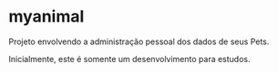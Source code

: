 # myanimal
Projeto envolvendo a administração pessoal dos dados de seus Pets.

Inicialmente, este é somente um desenvolvimento para estudos.
